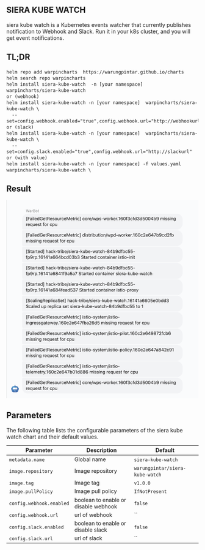 ## SIERA KUBE WATCH

siera kube watch is a Kubernetes events watcher that currently publishes notification to Webhook and Slack. Run it in your k8s cluster, and you will get event notifications.

## TL;DR

```
helm repo add warpincharts  https://warungpintar.github.io/charts
helm search repo warpincharts
helm install siera-kube-watch  -n [your namespace]  warpincharts/siera-kube-watch
or (webhook)
helm install siera-kube-watch -n [your namespace]  warpincharts/siera-kube-watch \
  --set=config.webhook.enabled="true",config.webhook.url="http://webhookurl"
or (slack)
helm install siera-kube-watch -n [your namespace]  warpincharts/siera-kube-watch \
  --set=config.slack.enabled="true",config.webhook.url="http://slackurl"  
or (with value)
helm install siera-kube-watch -n [your namespace] -f values.yaml warpincharts/siera-kube-watch \

```
## Result
![GitHub Logo](example-webhook.png)

## Parameters

The following table lists the configurable parameters of the siera kube watch chart and their default values.

| Parameter                                | Description                                                                                                                 | Default                                                 |
|------------------------------------------|-----------------------------------------------------------------------------------------------------------------------------|---------------------------------------------------------|
| `metadata.name       `                   | Global name                                                                                                                 | `siera-kube-watch`                                      |
| `image.repository`                       | Image repository                                                                                                            | `warungpintar/siera-kube-watch`                         |
| `image.tag`                              | Image tag                                                                                                                   | `v1.0.0`                                                |
| `image.pullPolicy`                       | Image pull policy                                                                                                           | `IfNotPresent`                                          |
| `config.webhook.enabled`                 | boolean to enable or disable webhook                                                                                        | `false`                                                 |
| `config.webhook.url`                     | url of webhook                                                                                                              | ``                                                      |
| `config.slack.enabled`                   | boolean to enable or disable slack                                                                                          | `false`                                                 |
| `config.slack.url`                       | url of slack                                                                                                                | ``                                                      |


